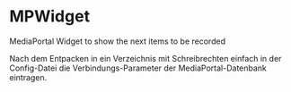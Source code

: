 # MPWidget
MediaPortal Widget to show the next items to be recorded

Nach dem Entpacken in ein Verzeichnis mit Schreibrechten einfach in der Config-Datei die Verbindungs-Parameter der MediaPortal-Datenbank eintragen.
